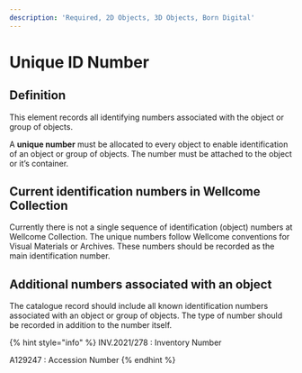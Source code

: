 ```yaml
---
description: 'Required, 2D Objects, 3D Objects, Born Digital'
---
```


# Unique ID Number

## Definition

This element records all identifying numbers associated with the object or group of objects.

A **unique number** must be allocated to every object to enable identification of an object or group of objects. The number must be attached to the object or it’s container.

## Current identification numbers in Wellcome Collection

Currently there is not a single sequence of identification \(object\) numbers at Wellcome Collection. The unique numbers follow Wellcome conventions for Visual Materials or Archives. These numbers should be recorded as the main identification number.

## Additional numbers associated with an object

The catalogue record should include all known identification numbers associated with an object or group of objects. The type of number should be recorded in addition to the number itself.

{% hint style="info" %}
INV.2021/278 : Inventory Number

A129247 : Accession Number
{% endhint %}

